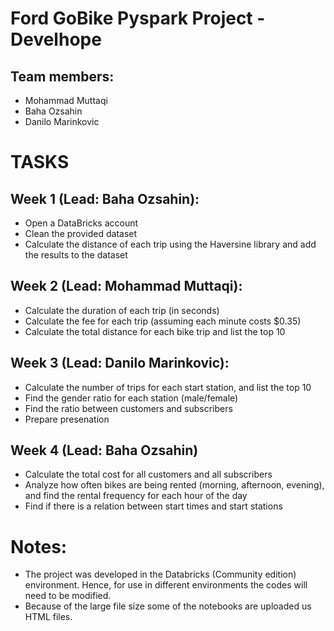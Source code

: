# Ford GoBike Pyspark Project - Develhope


## Team members: 
- Mohammad Muttaqi
- Baha Ozsahin
- Danilo Marinkovic


# TASKS
## Week 1 (Lead: Baha Ozsahin):
- Open a DataBricks account
- Clean the provided dataset
- Calculate the distance of each trip using the Haversine library and add the results to the dataset

## Week 2 (Lead: Mohammad Muttaqi):
- Calculate the duration of each trip (in seconds)
- Calculate the fee for each trip (assuming each minute costs $0.35)
- Calculate the total distance for each bike trip and list the top 10

## Week 3 (Lead: Danilo Marinkovic):
- Calculate the number of trips for each start station, and list the top 10
- Find the gender ratio for each station (male/female)
- Find the ratio between customers and subscribers
- Prepare presenation

## Week 4 (Lead: Baha Ozsahin)
- Calculate the total cost for all customers and all subscribers
- Analyze how often bikes are being rented (morning, afternoon, evening), and find the rental frequency for each hour of the day
- Find if there is a relation between start times and start stations

# Notes:
- The project was developed in the Databricks (Community edition) environment. Hence, for use in different environments the codes will need to be modified.
- Because of the large file size some of the notebooks are uploaded us HTML files.
